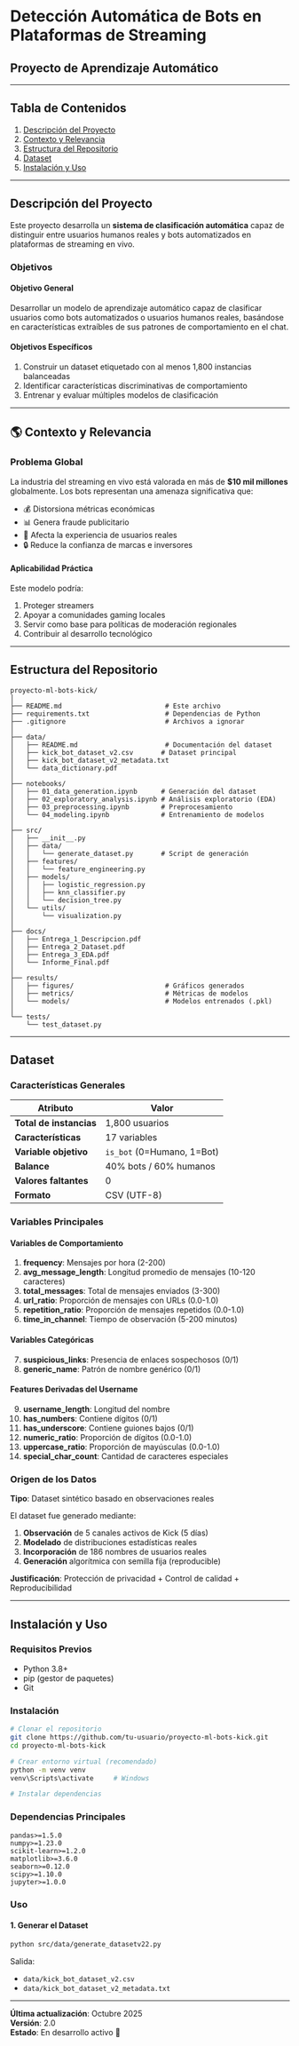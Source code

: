 #  Detección Automática de Bots en Plataformas de Streaming

## Proyecto de Aprendizaje Automático
---

##  Tabla de Contenidos

1. [Descripción del Proyecto](#-descripción-del-proyecto)
2. [Contexto y Relevancia](#-contexto-y-relevancia)
3. [Estructura del Repositorio](#-estructura-del-repositorio)
4. [Dataset](#-dataset)
5. [Instalación y Uso](#-instalación-y-uso)


---

##  Descripción del Proyecto

Este proyecto desarrolla un **sistema de clasificación automática** capaz de distinguir entre usuarios humanos reales y bots automatizados en plataformas de streaming en vivo.

### Objetivos

#### Objetivo General
Desarrollar un modelo de aprendizaje automático capaz de clasificar usuarios como bots automatizados o usuarios humanos reales, basándose en características extraíbles de sus patrones de comportamiento en el chat.

#### Objetivos Específicos
1. Construir un dataset etiquetado con al menos 1,800 instancias balanceadas
2. Identificar características discriminativas de comportamiento
3. Entrenar y evaluar múltiples modelos de clasificación


---

## 🌎 Contexto y Relevancia

### Problema Global
La industria del streaming en vivo está valorada en más de **$10 mil millones** globalmente. Los bots representan una amenaza significativa que:
- 💰 Distorsiona métricas económicas
- 📊 Genera fraude publicitario  
- 👥 Afecta la experiencia de usuarios reales
- 🔒 Reduce la confianza de marcas e inversores



####  Aplicabilidad Práctica
Este modelo podría:
1. Proteger streamers 
2. Apoyar a comunidades gaming locales 
3. Servir como base para políticas de moderación regionales
4. Contribuir al desarrollo tecnológico 

---

##  Estructura del Repositorio

```
proyecto-ml-bots-kick/
│
├── README.md                          # Este archivo
├── requirements.txt                   # Dependencias de Python
├── .gitignore                         # Archivos a ignorar
│
├── data/
│   ├── README.md                      # Documentación del dataset
│   ├── kick_bot_dataset_v2.csv       # Dataset principal
│   ├── kick_bot_dataset_v2_metadata.txt
│   └── data_dictionary.pdf
│
├── notebooks/
│   ├── 01_data_generation.ipynb      # Generación del dataset
│   ├── 02_exploratory_analysis.ipynb # Análisis exploratorio (EDA)
│   ├── 03_preprocessing.ipynb        # Preprocesamiento
│   └── 04_modeling.ipynb             # Entrenamiento de modelos
│
├── src/
│   ├── __init__.py
│   ├── data/
│   │   └── generate_dataset.py       # Script de generación
│   ├── features/
│   │   └── feature_engineering.py
│   ├── models/
│   │   ├── logistic_regression.py
│   │   ├── knn_classifier.py
│   │   └── decision_tree.py
│   └── utils/
│       └── visualization.py
│
├── docs/
│   ├── Entrega_1_Descripcion.pdf
│   ├── Entrega_2_Dataset.pdf
│   ├── Entrega_3_EDA.pdf
│   └── Informe_Final.pdf
│
├── results/
│   ├── figures/                       # Gráficos generados
│   ├── metrics/                       # Métricas de modelos
│   └── models/                        # Modelos entrenados (.pkl)
│
└── tests/
    └── test_dataset.py
```

---

##  Dataset

### Características Generales

| Atributo | Valor |
|----------|-------|
| **Total de instancias** | 1,800 usuarios |
| **Características** | 17 variables |
| **Variable objetivo** | `is_bot` (0=Humano, 1=Bot) |
| **Balance** | 40% bots / 60% humanos |
| **Valores faltantes** | 0 |
| **Formato** | CSV (UTF-8) |

### Variables Principales

#### Variables de Comportamiento
1. **frequency**: Mensajes por hora (2-200)
2. **avg_message_length**: Longitud promedio de mensajes (10-120 caracteres)
3. **total_messages**: Total de mensajes enviados (3-300)
4. **url_ratio**: Proporción de mensajes con URLs (0.0-1.0)
5. **repetition_ratio**: Proporción de mensajes repetidos (0.0-1.0)
6. **time_in_channel**: Tiempo de observación (5-200 minutos)

#### Variables Categóricas
7. **suspicious_links**: Presencia de enlaces sospechosos (0/1)
8. **generic_name**: Patrón de nombre genérico (0/1)

#### Features Derivadas del Username
9. **username_length**: Longitud del nombre
10. **has_numbers**: Contiene dígitos (0/1)
11. **has_underscore**: Contiene guiones bajos (0/1)
12. **numeric_ratio**: Proporción de dígitos (0.0-1.0)
13. **uppercase_ratio**: Proporción de mayúsculas (0.0-1.0)
14. **special_char_count**: Cantidad de caracteres especiales



### Origen de los Datos

**Tipo**: Dataset sintético basado en observaciones reales

El dataset fue generado mediante:
1. **Observación** de 5 canales activos de Kick (5 días)
2. **Modelado** de distribuciones estadísticas reales
3. **Incorporación** de 186 nombres de usuarios reales
4. **Generación** algorítmica con semilla fija (reproducible)

**Justificación**: Protección de privacidad + Control de calidad + Reproducibilidad

---

##  Instalación y Uso

### Requisitos Previos

- Python 3.8+
- pip (gestor de paquetes)
- Git

### Instalación

```bash
# Clonar el repositorio
git clone https://github.com/tu-usuario/proyecto-ml-bots-kick.git
cd proyecto-ml-bots-kick

# Crear entorno virtual (recomendado)
python -m venv venv
venv\Scripts\activate     # Windows

# Instalar dependencias

```

### Dependencias Principales

```
pandas>=1.5.0
numpy>=1.23.0
scikit-learn>=1.2.0
matplotlib>=3.6.0
seaborn>=0.12.0
scipy>=1.10.0
jupyter>=1.0.0
```

### Uso

#### 1. Generar el Dataset

```bash
python src/data/generate_datasetv22.py
```

Salida:
- `data/kick_bot_dataset_v2.csv`
- `data/kick_bot_dataset_v2_metadata.txt`


---

**Última actualización**: Octubre 2025  
**Versión**: 2.0  
**Estado**: En desarrollo activo 🚀
